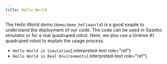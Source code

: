 ```yaml
---
title: Hello World
---
```


The Hello World demo (`demo/demo_helloworld`) is a good exaple to understand the deployment of our code. The code can be used in Gazebo simulator or for a real quadruped robot. Here, we also use a Unitree A1 quadruped robot to explain the usage process.

-   `Hello World in Simulation`{.interpreted-text role="ref"}
-   `Hello World in Real Environments`{.interpreted-text role="ref"}
